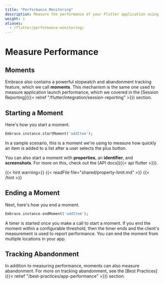 ```yaml
---
title: "Performance Monitoring"
description: Measure the performance of your Flutter application using Embrace
weight: 1
aliases:
  - /flutter/performance-monitoring/
---
```


# Measure Performance

## Moments

Embrace also contains a powerful stopwatch and abandonment tracking feature, which we call **moments**.
This mechanism is the same one used to measure application launch performance, which we covered in the [Session Reporting]({{< relref "/flutter/integration/session-reporting" >}}) section.

## Starting a Moment

Here's how you start a moment.

```dart
Embrace.instance.startMoment('addItem');
```

In a sample scenario, this is a moment we're using to measure how quickly an item is added to a list after a user selects the plus button.

You can also start a moment with **properties**, an **identifier**, and **screenshots**.
For more on this, check out the [API docs]({{< api flutter >}}).

{{< hint warning>}}
{{< readFile file="shared/property-limit.md" >}}
{{< /hint >}}

## Ending a Moment

Next, here's how you end a moment.

```dart
Embrace.instance.endMoment('addItem');
```

A timer is started once you make a call to start a moment.
If you end the moment within a configurable threshold, then the timer ends and the client's measurement is used to report performance.
You can end the moment from multiple locations in your app.

## Tracking Abandonment

In addition to measuring performance, moments can also measure abandonment.
For more on tracking abandonment, see the [Best Practices]({{< relref "/best-practices/app-performance" >}}) section.
